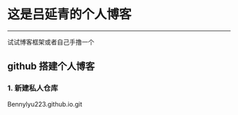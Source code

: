 这是吕延青的个人博客
==========
-----
试试博客框架或者自己手撸一个



## github 搭建个人博客


### 1. 新建私人仓库
Bennylyu223.github.io.git


